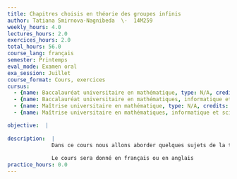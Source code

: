 ```yaml
---
title: Chapitres choisis en théorie des groupes infinis
author: Tatiana Smirnova-Nagnibeda  \-  14M259
weekly_hours: 4.0
lectures_hours: 2.0
exercices_hours: 2.0
total_hours: 56.0
course_lang: français
semester: Printemps
eval_mode: Examen oral
exa_session: Juillet
course_format: Cours, exercices
cursus:
  - {name: Baccalauréat universitaire en mathématique, type: N/A, credits: 6.0}
  - {name: Baccalauréat universitaire en mathématiques, informatique et sciences numériques, type: N/A, credits: 6.0}
  - {name: Maîtrise universitaire en mathématique, type: N/A, credits: 6.0}
  - {name: Maîtrise universitaire en mathématiques, informatique et sciences numériques, type: N/A, credits: 6.0}

objective:  |
            
description:  |
              Dans ce cours nous allons aborder quelques sujets de la théorie des groupes à la frontière avec la géométrie et la théorie des systèmes dynamiques.  Nous nous intéresserons en aux groupes de type fini vu comme des espaces métriques et à leurs invariants asymptotiques tels que la croissance, le comportement des marches aléatoires ou les propriétés dynamiques de leurs actions.
               
              Le cours sera donné en français ou en anglais
practice_hours: 0.0
---
```

